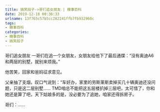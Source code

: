 ```yaml
---
title: 搞笑段子->哥们追女朋友 | 糗事百科
date: 2019-12-18 00:36:33
urlname: 13f765c57b5cc282241ffb7fb932960c
tags: 
- 糗事百科
categories:
- 糗事百科
- 搞笑段子
---
```

哥们追女朋友 一哥们在追一个女朋友，女朋友给他下了最后通牒：“没有奥迪A6和两层的别墅，就别来烦我。”

他苦笑，回家和爸妈征求意见。

父亲抽了支烟，叹口气说到：“车好办，家里的劳斯莱斯卖掉买几十辆奥迪还没问题，只是这二层别墅…… TMD咱总不能把这五层楼扒掉三层吧，太可惜了，你和她还是算了吧，天下姑娘多的是，没必要为了追她，咱家还得拆房子。

哥们：……



